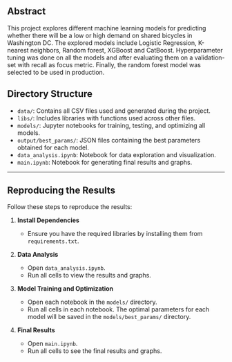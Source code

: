 ## Abstract
This project explores different machine learning models for predicting whether there will be a low or high demand on shared bicycles in Washington DC. The explored models include Logistic Regression, K-nearest neighbors, Random forest, XGBoost and CatBoost. Hyperparameter tuning was done on all the models and after evaluating them on a validation-set with recall as focus metric. Finally, the random forest model was selected to be used in production.

## Directory Structure

- `data/`: Contains all CSV files used and generated during the project.
- `libs/`: Includes libraries with functions used across other files.
- `models/`: Jupyter notebooks for training, testing, and optimizing all models.
- `output/best_params/`: JSON files containing the best parameters obtained for each model.
- `data_analysis.ipynb`: Notebook for data exploration and visualization.
- `main.ipynb`: Notebook for generating final results and graphs.

---

## Reproducing the Results

Follow these steps to reproduce the results:

1. **Install Dependencies**  
   - Ensure you have the required libraries by installing them from `requirements.txt`.

2. **Data Analysis**
   - Open `data_analysis.ipynb`.
   - Run all cells to view the results and graphs.

3. **Model Training and Optimization**
   - Open each notebook in the `models/` directory.
   - Run all cells in each notebook. The optimal parameters for each model will be saved in the `models/best_params/` directory.

4. **Final Results**
   - Open `main.ipynb`.
   - Run all cells to see the final results and graphs.
